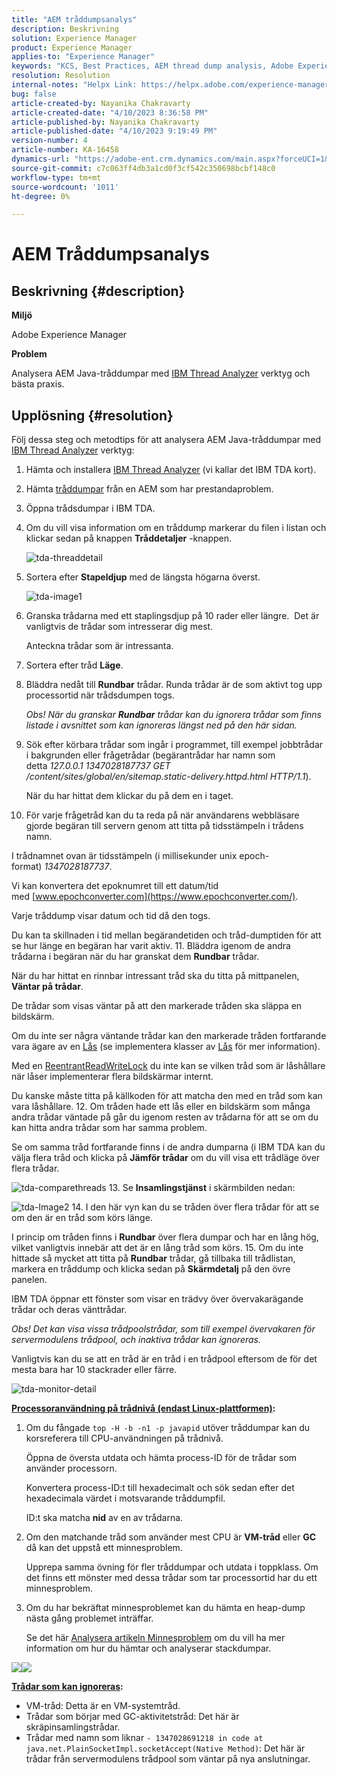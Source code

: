 ```yaml
---
title: "AEM tråddumpsanalys"
description: Beskrivning
solution: Experience Manager
product: Experience Manager
applies-to: "Experience Manager"
keywords: "KCS, Best Practices, AEM thread dump analysis, Adobe Experience Manager, Java, IBM Thread Analyzer"
resolution: Resolution
internal-notes: "Helpx Link: https://helpx.adobe.com/experience-manager/kb/thread-dump-analysis.html"
bug: false
article-created-by: Nayanika Chakravarty
article-created-date: "4/10/2023 8:36:58 PM"
article-published-by: Nayanika Chakravarty
article-published-date: "4/10/2023 9:19:49 PM"
version-number: 4
article-number: KA-16458
dynamics-url: "https://adobe-ent.crm.dynamics.com/main.aspx?forceUCI=1&pagetype=entityrecord&etn=knowledgearticle&id=70f9ec69-dfd7-ed11-a7c7-6045bd006b3d"
source-git-commit: c7c063ff4db3a1cd0f3cf542c350698bcbf148c0
workflow-type: tm+mt
source-wordcount: '1011'
ht-degree: 0%

---
```


# AEM Tråddumpsanalys

## Beskrivning {#description}


<b>Miljö</b>

Adobe Experience Manager

<b>Problem</b>

Analysera AEM Java-tråddumpar med [IBM Thread Analyzer](https://www.ibm.com/support/pages/ibm-thread-and-monitor-dump-analyzer-java-tmda) verktyg och bästa praxis.


## Upplösning {#resolution}


Följ dessa steg och metodtips för att analysera AEM Java-tråddumpar med [IBM Thread Analyzer](https://www.ibm.com/support/pages/ibm-thread-and-monitor-dump-analyzer-java-tmda) verktyg:

1. Hämta och installera [IBM Thread Analyzer](https://www.ibm.com/support/pages/ibm-thread-and-monitor-dump-analyzer-java-tmda) (vi kallar det IBM TDA kort).
2. Hämta [tråddumpar](https://helpx.adobe.com/experience-manager/kb/thread-dumps-collection-analysis.html) från en AEM som har prestandaproblem.
3. Öppna trådsdumpar i IBM TDA.
4. Om du vill visa information om en tråddump markerar du filen i listan och klickar sedan på knappen <b>Tråddetaljer</b> -knappen.

   ![tda-threaddetail](https://helpx.adobe.com/content/dam/help/en/experience-manager/kb/thread-dump-analysis/_jcr_content/main-pars/image_1587732783/tda-threaddetail.png "tda-threaddetail")
5. Sortera efter <b>Stapeldjup</b> med de längsta högarna överst.

   ![tda-image1](https://helpx.adobe.com/content/dam/help/en/experience-manager/kb/thread-dump-analysis/_jcr_content/main-pars/image/tda-image1.png)
6. Granska trådarna med ett staplingsdjup på 10 rader eller längre.  Det är vanligtvis de trådar som intresserar dig mest.

   Anteckna trådar som är intressanta.
7. Sortera efter tråd <b>Läge</b>.
8. Bläddra nedåt till <b>Rundbar</b> trådar. Runda trådar är de som aktivt tog upp processortid när trådsdumpen togs.

   *Obs! När du granskar <b>Rundbar</b> trådar kan du ignorera trådar som finns listade i avsnittet som kan ignoreras längst ned på den här sidan.*


9. Sök efter körbara trådar som ingår i programmet, till exempel jobbtrådar i bakgrunden eller frågetrådar (begärantrådar har namn som detta *127.0.0.1 1347028187737 GET /content/sites/global/en/sitemap.static-delivery.httpd.html HTTP/1.1*).

   När du har hittat dem klickar du på dem en i taget.
10. För varje frågetråd kan du ta reda på när användarens webbläsare gjorde begäran till servern genom att titta på tidsstämpeln i trådens namn.

   I trådnamnet ovan är tidsstämpeln (i millisekunder unix epoch-format) *1347028187737*.

   Vi kan konvertera det epoknumret till ett datum/tid med [www.epochconverter.com](https://www.epochconverter.com/).

   Varje tråddump visar datum och tid då den togs.

   Du kan ta skillnaden i tid mellan begärandetiden och tråd-dumptiden för att se hur länge en begäran har varit aktiv.
11. Bläddra igenom de andra trådarna i begäran när du har granskat dem <b>Rundbar</b> trådar.

   När du har hittat en rinnbar intressant tråd ska du titta på mittpanelen, <b>Väntar på trådar</b>.

   De trådar som visas väntar på att den markerade tråden ska släppa en bildskärm.

   Om du inte ser några väntande trådar kan den markerade tråden fortfarande vara ägare av en [Lås](https://docs.oracle.com/javase/1.5.0/docs/api/java/util/concurrent/locks/Lock.html) (se implementera klasser av [Lås](https://docs.oracle.com/javase/1.5.0/docs/api/java/util/concurrent/locks/Lock.html) för mer information).

   Med en [ReentrantReadWriteLock](https://docs.oracle.com/javase/1.5.0/docs/api/java/util/concurrent/locks/ReentrantReadWriteLock.html) du inte kan se vilken tråd som är låshållare när låser implementerar flera bildskärmar internt.

   Du kanske måste titta på källkoden för att matcha den med en tråd som kan vara låshållare.
12. Om tråden hade ett lås eller en bildskärm som många andra trådar väntade på går du igenom resten av trådarna för att se om du kan hitta andra trådar som har samma problem.

   Se om samma tråd fortfarande finns i de andra dumparna (i IBM TDA kan du välja flera tråd och klicka på <b>Jämför trådar</b> om du vill visa ett trådläge över flera trådar.

   ![tda-comparethreads](https://helpx.adobe.com/content/dam/help/en/experience-manager/kb/thread-dump-analysis/_jcr_content/main-pars/image_1159496390/tda-comparethreads.png)
13. Se <b>Insamlingstjänst</b> i skärmbilden nedan:

   ![tda-Image2](https://helpx.adobe.com/content/dam/help/en/experience-manager/kb/thread-dump-analysis/_jcr_content/main-pars/image_1730877898/tda-Image2.png)
14. I den här vyn kan du se tråden över flera trådar för att se om den är en tråd som körs länge.

   I princip om tråden finns i <b>Rundbar</b> över flera dumpar och har en lång hög, vilket vanligtvis innebär att det är en lång tråd som körs.
15. Om du inte hittade så mycket att titta på <b>Rundbar</b> trådar, gå tillbaka till trådlistan, markera en tråddump och klicka sedan på <b>Skärmdetalj</b> på den övre panelen.

   IBM TDA öppnar ett fönster som visar en trädvy över övervakarägande trådar och deras vänttrådar.

   *Obs! Det kan visa vissa trådpoolstrådar, som till exempel övervakaren för servermodulens trådpool, och inaktiva trådar kan ignoreras.*

   Vanligtvis kan du se att en tråd är en tråd i en trådpool eftersom de för det mesta bara har 10 stackrader eller färre.

   ![tda-monitor-detail](https://helpx.adobe.com/content/dam/help/en/experience-manager/kb/thread-dump-analysis/_jcr_content/main-pars/image_1106466084/tda-monitordetail.png)




<u><b>Processoranvändning på trådnivå (endast Linux-plattformen)</b></u><b>:</b>

1. Om du fångade `top -H -b -n1 -p javapid` utöver tråddumpar kan du korsreferera till CPU-användningen på trådnivå.

   Öppna de översta utdata och hämta process-ID för de trådar som använder processorn.

   Konvertera process-ID:t till hexadecimalt och sök sedan efter det hexadecimala värdet i motsvarande tråddumpfil.

   ID:t ska matcha <b>nid</b> av en av trådarna.
2. Om den matchande tråd som använder mest CPU är <b>VM-tråd</b> eller <b>GC</b> då kan det uppstå ett minnesproblem.

   Upprepa samma övning för fler tråddumpar och utdata i toppklass. Om det finns ett mönster med dessa trådar som tar processortid har du ett minnesproblem.
3. Om du har bekräftat minnesproblemet kan du hämta en heap-dump nästa gång problemet inträffar.

   Se det här [Analysera artikeln Minnesproblem](https://experienceleague.adobe.com/docs/experience-cloud-kcs/kbarticles/KA-17482.html?lang=en) om du vill ha mer information om hur du hämtar och analyserar stackdumpar.


![](https://helpx.adobe.com/libs/cq/ui/resources/0.gif)![](https://helpx.adobe.com/libs/cq/ui/resources/0.gif)

<b><u>Trådar som kan ignoreras</u>:</b>

- VM-tråd: Detta är en VM-systemtråd.
- Trådar som börjar med GC-aktivitetstråd: Det här är skräpinsamlingstrådar.
- Trådar med namn som liknar `- 1347028691218 in code at java.net.PlainSocketImpl.socketAccept(Native Method)`: Det här är trådar från servermodulens trådpool som väntar på nya anslutningar.

